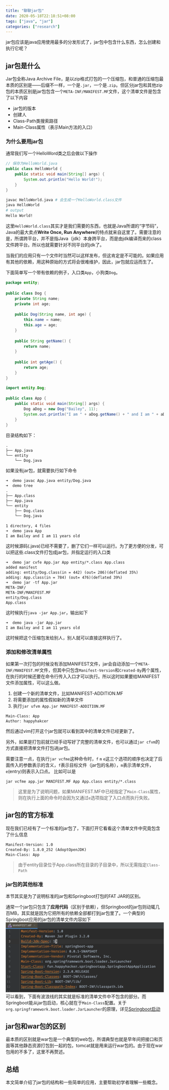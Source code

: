 ```yaml
---
title: "聊聊jar包"
date: 2020-05-18T22:18:51+08:00
tags: ["java", "jar"]
categories: ["research"]
---
```


jar包应该是java应用使用最多的分发形式了，jar包中包含什么东西，怎么创建和执行它呢？

<!--more-->

## jar包是什么

Jar包全称Java Archive File，是以zip格式打包的一个压缩包，和普通的压缩包最本质的区别是——后缀不一样，一个是`.jar`，一个是`.zip`。但区分jar包和其他zip包的本质区别是jar包包含一个`META-INF/MANIFEST.MF`文件，这个清单文件是包含了以下内容

- jar包的版本
- 创建人
- Class-Path类搜索路径
- Main-Class属性（表示Main方法的入口）

### 为什么要用jar包

通常我们写一个HelloWord类之后会做以下操作
```java
// 保存为HelloWorld.java
public class HelloWorld {
	public static void main(String[] args) {
		System.out.println("Hello World!");
	}
}
```
```bash
javac HelloWorld.java # 会生成一个HelloWorld.class文件
java HelloWorld
# output
Hello World!
```
这里`HelloWorld.class`其实才是我们需要的东西，也就是Java所谓的“字节码”，Java的最大卖点**Write Once, Run Anywhere**的特点就来自这里了。需要注意的是，所谓跨平台，并不是指Java（jdk）本身跨平台，而是由jdk编译而来的class文件跨平台。所以也就需要针对不同平台的jdk了。

当我们的应用只有一个文件时当然可以这样发布，但这肯定是不可能的。如果应用有其他的依赖，用这种原始的方式将会很难维护，因此，jar包就应运而生了。

下面简单写一个带有依赖的例子，入口类`App`，小狗类`Dog`。

```java
package entity;

public class Dog {
    private String name;
    private int age;

    public Dog(String name, int age) {
        this.name = name;
        this.age = age;
    }

    public String getName() {
        return name;
    }

    public int getAge() {
        return age;
    }
}
```

```java
import entity.Dog;

public class App {
    public static void main(String[] args) {
        Dog aDog = new Dog("Bailey", 11);
        System.out.println("I am " + aDog.getName() + " and I am " + aDog.getAge() + " years old");
    }
}
```

目录结构如下：
```
.
├── App.java
└── entity
    └── Dog.java
```

如果没有jar包，就需要执行如下命令

```
➜  demo javac App.java entity/Dog.java
➜  demo tree
.
├── App.class
├── App.java
└── entity
    ├── Dog.class
    └── Dog.java

1 directory, 4 files
➜  demo java App                      
I am Bailey and I am 11 years old
```

这时候源码(.java)已经不需要了，删了它们一样可以运行。为了更方便的分发，可以把这些.class文件打包成jar包，并指定运行的入口类

```
➜  demo jar cvfe App.jar App entity/*.class App.class
added manifest
adding: entity/Dog.class(in = 442) (out= 286)(deflated 35%)
adding: App.class(in = 784) (out= 476)(deflated 39%)
➜  demo jar -tf App.jar                              
META-INF/
META-INF/MANIFEST.MF
entity/Dog.class
App.class
```
这时候执行`java -jar App.jar`，输出如下
```
➜  demo java -jar App.jar
I am Bailey and I am 11 years old
```
这时候把这个压缩包发给别人，别人就可以直接这样执行了。

### 添加和修改清单属性

如果第一次打包的时候没有添加MANIFEST文件，jar会自动添加一个`META-INF/MANIFEST.MF`文件，但其中只包含`Manifest-Version`和`Created-By`两个属性，在执行的时候还要在命令行传入入口才可以执行。所以这时如果要给MANIFEST文件添加属性，可以这么做。

1. 创建一个新的清单文件，比如MANIFEST-ADDITION.MF
2. 将需要添加的属性假如新的清单文件
3. 执行`jar ufvm App.jar MANIFEST-ADDITION.MF`

```
Main-Class: App
Author: happyhakcer
```
然后通过vim打开这个jar包就可以看到其中的清单文件已经更新了。

另外，如果是打包前就已经手动写好了完整的清单文件，也可以通过`jar cfvm`的方式直接把清单文件打包进jar包。

需要注意一点，在执行`jar vcfme`这种命令时，`f` `m` `e`这三个选项的顺序也决定了后面传入的参数表示的含义，`f`表示目标文件（jar包的名称），`m`表示清单文件，`e`(entry)则表示入口点。
比如可以是
```
jar vcfme app.jar MANIFEST.MF App App.class entity/*.class
```
> 这里是为了说明问题，如果MANIFEST.MF中已经指定了`Main-Class`属性，则在执行上面的命令时会因为又通过`e`选项指定了入口点而执行失败。

## jar包的官方标准

现在我们已经有了一个标准的jar包了，下面打开它看看这个清单文件中究竟包含了什么信息
```
Manifest-Version: 1.0
Created-By: 1.8.0_252 (AdoptOpenJDK)
Main-Class: App
```
> 由于entity目录位于App.class所在目录的子目录中，所以无需指定`Class-Path`

### jar包的其他标准

本节其实是为了说明标准的jar包和Springboot打包的FAT JAR的区别。

通常一个jar包只包含了**应用代码**（区别于依赖），但Springboot的jar包则动辄几百MB，其实就是因为它把所有的依赖全部都打到jar包里了。一个典型的Springboot应用的jar包的清单文件内容如下
![](/images/2020-05-18-23-25-37.png)
可以看到，下面有波浪线的其实就是标准的清单文件中不包含的部分。而Springboot能从jar包启动，核心就在于`Main-Class`配置。关于`org.springframework.boot.loader.JarLauncher`的原理，详见[Springboot启动](/post/springboot-chapter-01)

## jar包和war包的区别

最本质的区别就是war包是一个典型的web包，所谓典型也就是早年间把接口和页面等其他静态资源打包到一起的包，tomcat就是用来运行war包的。由于现在war包用的不多了，这里不再赘述。


## 总结

本文简单介绍了jar包的结构和一些简单的应用，主要帮助初学者理解一些概念。


